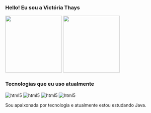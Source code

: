 ### Hello! Eu sou a Victória Thays 

<div>
  <img height="180em" src="https://github-readme-stats.vercel.app/api?username=victoriathays&show_icons=true&theme=tokyonight">
  <img height="180em" src="https://github-readme-stats.vercel.app/api/top-langs/?username=victoriathays&layout=compact&langs_count=16&theme=tokyonight">
</div>

### Tecnologias que eu uso atualmente
<div style="display: inline_block"<br/>
  <img align="center" alt="html5" src="https://img.shields.io/badge/HTML5-E34F26?style=for-the-badge&logo=html5&logoColor=white">
     <img align="center" alt="html5" src="https://img.shields.io/badge/CSS3-1572B6?style=for-the-badge&logo=css3&logoColor=white">
   <img align="center" alt="html5" src="https://img.shields.io/badge/Node.js-43853D?style=for-the-badge&logo=node.js&logoColor=white">
   <img align="center" alt="html5" src="https://img.shields.io/badge/JavaScript-F7DF1E?style=for-the-badge&logo=javascript&logoColor=black">
</div>

Sou apaixonada por tecnologia e atualmente estou estudando Java.
